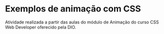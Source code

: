 # Exemplos de animação com CSS

Atividade realizada a partir das aulas do módulo de Animação do curso CSS Web Developer oferecido pela DIO.
